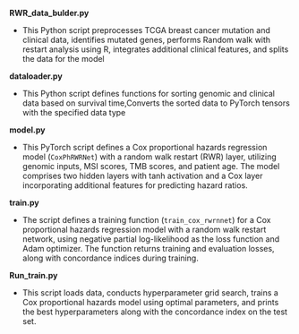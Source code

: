 **RWR_data_bulder.py** 

- This Python script preprocesses TCGA breast cancer mutation and clinical data, identifies mutated genes, performs Random walk with restart analysis using R, integrates additional clinical features, and splits the data for the  model

**dataloader.py**
- This Python script defines functions for sorting genomic and clinical data based on survival time,Converts the sorted data to PyTorch tensors with the specified data type

**model.py**
- This PyTorch script defines a Cox proportional hazards regression model (`CoxPhRWRNet`) with a random walk restart (RWR) layer, utilizing genomic inputs, MSI scores, TMB scores, and patient age. The model comprises two hidden layers with tanh activation and a Cox layer incorporating additional features for predicting hazard ratios.

**train.py**
- The script defines a training function (`train_cox_rwrnnet`) for a Cox proportional hazards regression model with a random walk restart network, using negative partial log-likelihood as the loss function and Adam optimizer. The function returns training and evaluation losses, along with concordance indices during training.
  
**Run_train.py**
- This script loads data, conducts hyperparameter grid search, trains a Cox proportional hazards model using optimal parameters, and prints the best hyperparameters along with the concordance index on the test set.
